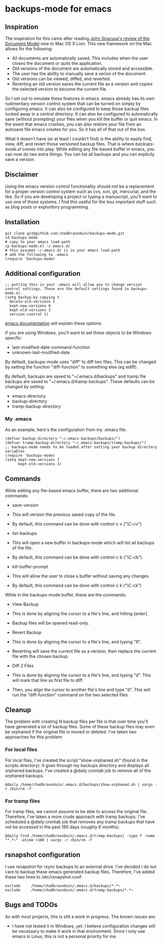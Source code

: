 
# backups-mode for emacs

## Inspiration
The inspiration for this came after reading [John Siracusa's review of the Document Model](http://arstechnica.com/apple/reviews/2011/07/mac-os-x-10-7.ars/7#document-model) new to Mac OS X Lion. This new framework on the Mac allows for the following:

* All documents are automatically saved. This includes when the user closes the document or quits the application.
* Old versions of the document are automatically stored and accessible.
* The user has the ability to manually save a verion of the document.
* Old versions can be viewed, diffed, and reverted.
* Reverting an old version saves the current file as a version and copies the selected version to become the current file.

So I set out to emulate these features in emacs. emacs already has its own rudimentary version control system that can be turned on simply by configuring emacs. It can also be configured to keep those backup files tucked away in a central directory. It can also be configured to automatically save (without prompting) your files when you kill the buffer or quit emacs. In the event that emacs crashes, you can also restore your file from an autosave file emacs creates for you. So it has all of that out of the box.

What it doesn't have (or at least I couldn't find) is the ability to easily find, view, diff, and revert those versioned backup files. That is where *backups-mode.el* comes into play. While editing any file-based buffer in emacs, you can now do two extra things. You can list all backups and you can explicily save a version.

## Disclaimer
Using the emacs version control functionality should not be a replacement for a proper version control system such as cvs, svn, git, mercurial, and the like. So if you are developing a project or typing a manuscript, you'll want to use one of those systems. I find this useful for the less important stuff such as blog posts or exploritory programming.

## Installation
    git clone git@github.com:chadbraunduin/backups-mode.git
    cd backups-mode
    # copy to your emacs load-path
    cp backups-mode.el ~/.emacs.d/
    # this assumes ~/.emacs.d/ is in your emacs load-path
    # add the following to .emacs
    (require 'backups-mode)

## Additional configuration
    ;; putting this in your .emacs will allow you to change version control settings. These are the default settings found in backups-mode.el.
    (setq backup-by-copying t
      delete-old-versions t
      kept-new-versions 6
      kept-old-versions 2
      version-control t)
[emacs documentation](http://www.gnu.org/software/emacs/elisp/html_node/Numbered-Backups.html) will explain these options.

If you are using Windows, you'll want to set these objects to be Windows specific:

* last-modified-date-command-function
* unknown-last-modified-date

By default, backups-mode uses "diff" to diff two files. This can be changed by setting the function "diff-function" to something else (eg ediff).

By default, backups are saved to "~/.emacs.d/backups" and tramp file backups are saved to "~/.emacs.d/tramp-backups". These defaults can be changed by setting:

* emacs-directory
* backup-directory
* tramp-backup-directory

### My .emacs
As an example, here's the configuration from my .emacs file.

    (defvar backup-directory "~/.emacs-backups/backups/")
    (defvar tramp-backup-directory "~/.emacs-backups/tramp-backups/")
    ;; backups-mode needs to be loaded after setting your backup directory variables
    (require 'backups-mode)
    (setq kept-new-versions 7
          kept-old-versions 3)

## Commands
While editing any file-based emacs buffer, there are two additional commands:

* save-version
 * This will version the previous saved copy of the file.
 * By default, this command can be done with control-c v ("\C-cv")

* list-backups
 * This will open a new buffer in backups-mode which will list all backups of the file.
 * By default, this command can be done with control-c b ("\C-cb")
 
* kill-buffer-prompt
 * This will allow the user to close a buffer without saving any changes
 * By default, this command can be done with control-c k ("\C-ck")
 
While in the backups-mode buffer, these are the commands:

* View Backup
 * This is done by aligning the cursor to a file's line, and hitting \[enter\]. 
 * Backup files will be opened read-only.

* Revert Backup
 * This is done by aligning the cursor to a file's line, and typing "R".
 * Reverting will save the current file as a version, then replace the current file with the chosen backup.

* Diff 2 Files
 * This is done by aligning the cursor to a file's line, and typing "d". This will mark that line as first file to diff. 
 * Then, you align the cursor to another file's line and type "d". This will run the "diff-function" command on the two selected files.

## Cleanup
The problem with creating N backup files per file is that over time you'll have generated a lot of backup files. Some of these backup files may even be orphaned if the original file is moved or deleted. I've taken two approaches for this problem:

### For local files
For local files, I've created the script "show-orphaned.sh" (found in the scripts directory). It goes through my backups directory and displays all orphaned backups. I've created a @daily crontab job to remove all of the orphaned backups.

    @daily /home/chadbraunduin/.emacs.d/backups/show-orphaned.sh | xargs -r /bin/rm -f
    
### For tramp files
For tramp files, we cannot assume to be able to access the original file. Therefore, I've taken a more crude approach with tramp backups. I've scheduled a @daily crontab job that removes any tramp backups that have not be accessed in the past 180 days (roughly 6 months).

    @daily find /home/chadbraunduin/.emacs.d/tramp-backups/ -type f -name "*.*~" -atime +180 | xargs -r /bin/rm -f

## rsnapshot configuration
I use rsnapshot for rsync backups to an external drive. I've decided I do not care to backup these emacs generated backup files. Therefore, I've added these two lines to /etc/rsnapshot.conf:

    exclude		/home/chadbraunduin/.emacs.d/backups/*.*~
    exclude		/home/chadbraunduin/.emacs.d/tramp-backups/*.*~

## Bugs and TODOs
As with most projects, this is still a work in progress. The known issues are:

* I have not tested it in Windows, yet. I believe configuration changes will be necessary to make it work in that environment. Since I only use emacs in Linux, this is not a personal priority for me.

